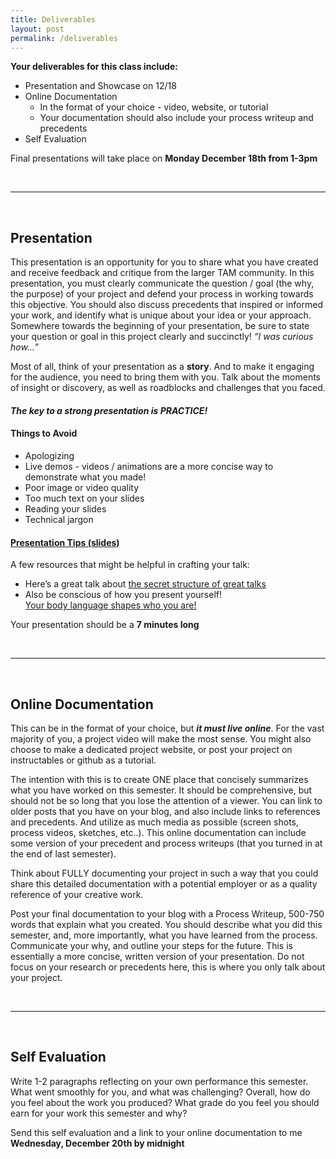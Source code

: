 ```yaml
---
title: Deliverables
layout: post
permalink: /deliverables
---
```


<span class="underlined">**Your deliverables for this class include:**</span>

+ Presentation and Showcase on 12/18
+ Online Documentation
	+ In the format of your choice - video, website, or tutorial
	+ Your documentation should also include your process writeup and precedents
+ Self Evaluation

Final presentations will take place on <span class="underlined">**Monday December 18th from 1-3pm**</span>

<br>
<hr>
<br>

## Presentation

This presentation is an opportunity for you to share what you have created and receive feedback and critique from the larger TAM community. In this presentation, you must clearly communicate the question / goal (the why, the purpose) of your project and defend your process in working towards this objective. You should also discuss precedents that inspired or informed your work, and identify what is unique about your idea or your approach. Somewhere towards the beginning of your presentation, be sure to state your question or goal in this project clearly and succinctly! *“I was curious how…”*

Most of all, think of your presentation as a <span class="underlined">**story**</span>. And to make it engaging for the audience, you need to bring them with you. Talk about the moments of insight or discovery, as well as roadblocks and challenges that you faced.  

#### ***The key to a strong presentation is PRACTICE!***

#### Things to Avoid

+ Apologizing
+ Live demos - videos / animations are a more concise way to demonstrate what you made!
+ Poor image or video quality
+ Too much text on your slides
+ Reading your slides
+ Technical jargon

#### [Presentation Tips (slides)](https://docs.google.com/a/colorado.edu/presentation/d/1jfoPLamRvxa8YFGYEvU7W-SMV7aAQvj4LBcIOIu35uE/edit?usp=sharing)

A few resources that might be helpful in crafting your talk:

+ Here’s a great talk about <span class="underlined">[the secret structure of great talks](https://www.ted.com/talks/nancy_duarte_the_secret_structure_of_great_talks)</span>
+ Also be conscious of how you present yourself! <br><span class="underlined">[Your body language shapes who you are!](https://www.ted.com/talks/amy_cuddy_your_body_language_shapes_who_you_are)</span>


Your presentation should be a <span class="underlined">**7 minutes long**</span><br>


<br>
<hr>
<br>

<!-- ## Precedents / References

<span class="underlined">*Capstone 1 Only*</span>

You should submit a minimum of 3 precedents, or references of work that have inspired you in this process. This could be work that is similar to yours. It could be an example of something that works really well, or an example of something that you are aiming to improve or reimagine. A precedent could also be technology that has enabled your work; or it might be a significant person or event who inspired your why.

Reflect on your process this semester, and consider the most significant influences. These are your precedents. If you’re not sure if something counts as a precedent, talk to me about it!!!

For each precedent, you must write a description of what it is and how it informs your work.

If you have a longer collection of resources that you have utilized throughout your process, you must also cite these sources as part of your deliverables.

<br>
<hr>
<br>

## Process Writeup

<span class="underlined">*Capstone 1 Only*</span>

For everyone in Capstone 1, you must submit a 500-750 word writeup of your work this semester.

You should describe what you did this semester, and, more importantly, what you have learned from the process. Communicate your why, and outline your steps for the future. This is essentially a more concise, written version of your presentation. Do not focus on your research or precedents here, this is where you talk about your project.

This writeup is an opportunity to reflect on the work you have done this semester, and set an intention for what you intend to produce next semester in Capstone 2.

<br>
<hr>
<br> -->

## Online Documentation

This can be in the format of your choice, but ***it must live online***. For the vast majority of you, a project video will make the most sense. You might also choose to make a dedicated project website, or post your project on instructables or github as a tutorial.

The intention with this is to create ONE place that concisely summarizes what you have worked on this semester. It should be comprehensive, but should not be so long that you lose the attention of a viewer. You can link to older posts that you have on your blog, and also include links to references and precedents. And utilize as much media as possible (screen shots, process videos, sketches, etc..). This online documentation can include some version of your precedent and process writeups (that you turned in at the end of last semester).

Think about FULLY documenting your project in such a way that you could share this detailed documentation with a potential employer or as a quality reference of your creative work.

Post your final documentation to your blog with a Process Writeup, 500-750 words that explain what you created. You should describe what you did this semester, and, more importantly, what you have learned from the process. Communicate your why, and outline your steps for the future. This is essentially a more concise, written version of your presentation. Do not focus on your research or precedents here, this is where you only talk about your project.

<br>
<hr>
<br>

## Self Evaluation

Write 1-2 paragraphs reflecting on your own performance this semester. What went smoothly for you, and what was challenging? Overall, how do you feel about the work you produced? What grade do you feel you should earn for your work this semester and why?

Send this self evaluation and a link to your online documentation to me <br> <span class="underlined">**Wednesday, December 20th by midnight**</span>
